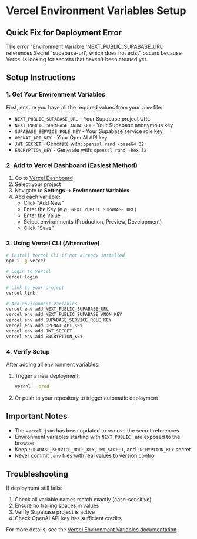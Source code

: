 # Vercel Environment Variables Setup

## Quick Fix for Deployment Error

The error "Environment Variable 'NEXT_PUBLIC_SUPABASE_URL' references Secret 'supabase-url', which does not exist" occurs because Vercel is looking for secrets that haven't been created yet.

## Setup Instructions

### 1. Get Your Environment Variables

First, ensure you have all the required values from your `.env` file:

- `NEXT_PUBLIC_SUPABASE_URL` - Your Supabase project URL
- `NEXT_PUBLIC_SUPABASE_ANON_KEY` - Your Supabase anonymous key
- `SUPABASE_SERVICE_ROLE_KEY` - Your Supabase service role key
- `OPENAI_API_KEY` - Your OpenAI API key
- `JWT_SECRET` - Generate with: `openssl rand -base64 32`
- `ENCRYPTION_KEY` - Generate with: `openssl rand -hex 32`

### 2. Add to Vercel Dashboard (Easiest Method)

1. Go to [Vercel Dashboard](https://vercel.com/dashboard)
2. Select your project
3. Navigate to **Settings** → **Environment Variables**
4. Add each variable:
   - Click "Add New"
   - Enter the Key (e.g., `NEXT_PUBLIC_SUPABASE_URL`)
   - Enter the Value
   - Select environments (Production, Preview, Development)
   - Click "Save"

### 3. Using Vercel CLI (Alternative)

```bash
# Install Vercel CLI if not already installed
npm i -g vercel

# Login to Vercel
vercel login

# Link to your project
vercel link

# Add environment variables
vercel env add NEXT_PUBLIC_SUPABASE_URL
vercel env add NEXT_PUBLIC_SUPABASE_ANON_KEY
vercel env add SUPABASE_SERVICE_ROLE_KEY
vercel env add OPENAI_API_KEY
vercel env add JWT_SECRET
vercel env add ENCRYPTION_KEY
```

### 4. Verify Setup

After adding all environment variables:

1. Trigger a new deployment:
   ```bash
   vercel --prod
   ```

2. Or push to your repository to trigger automatic deployment

## Important Notes

- The `vercel.json` has been updated to remove the secret references
- Environment variables starting with `NEXT_PUBLIC_` are exposed to the browser
- Keep `SUPABASE_SERVICE_ROLE_KEY`, `JWT_SECRET`, and `ENCRYPTION_KEY` secret
- Never commit `.env` files with real values to version control

## Troubleshooting

If deployment still fails:

1. Check all variable names match exactly (case-sensitive)
2. Ensure no trailing spaces in values
3. Verify Supabase project is active
4. Check OpenAI API key has sufficient credits

For more details, see the [Vercel Environment Variables documentation](https://vercel.com/docs/environment-variables).